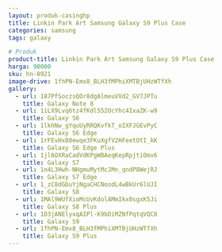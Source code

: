 ```yaml
---
layout: produk-casinghp
title: Linkin Park Art Samsung Galaxy S9 Plus Case
categories: samsung
tags: galaxy

# Produk
product-title: Linkin Park Art Samsung Galaxy S9 Plus Case
harga: 90000
sku: hn-0921
image-drive: 1fhPN-Emx8_BLH3fMPhiXMTBjUHzWTfXh
gallery:
  - url: 187PfSoczsQOr8dgAlmeuVVd2_GV7JPTu
    title: Galaxy Note 8
  - url: 1iLX9Lvq6tz4fKdl552OcYhc4IxaZK-w9
    title: Galaxy S6
  - url: 1lkhNw_gYquUyRRQKvfkT_oIXFJGEvPyC
    title: Galaxy S6 Edge
  - url: 1rFEvHx80ewqe3FKuXgfV2HFeetOtI_kK
    title: Galaxy S6 Edge Plus
  - url: 1jl6OXRaCadVdKPgWBAeqKepRpjtiOmv6
    title: Galaxy S7
  - url: 1n4L3Hwh-NHgmuMytMcJMn_qndP8WejRJ
    title: Galaxy S7 Edge
  - url: 1_zC8dGDuYjNgaCHCNoodL4wBkUr6lUJI
    title: Galaxy S8
  - url: 1MAl9WUfXioMcUvKdolAMmIkx0sgxK5Ji
    title: Galaxy S8 Plus
  - url: 1D3jANElyxqAIPl-K9bDiMZNfPqtqVQC8
    title: Galaxy S9
  - url: 1fhPN-Emx8_BLH3fMPhiXMTBjUHzWTfXh
    title: Galaxy S9 Plus
---
```

